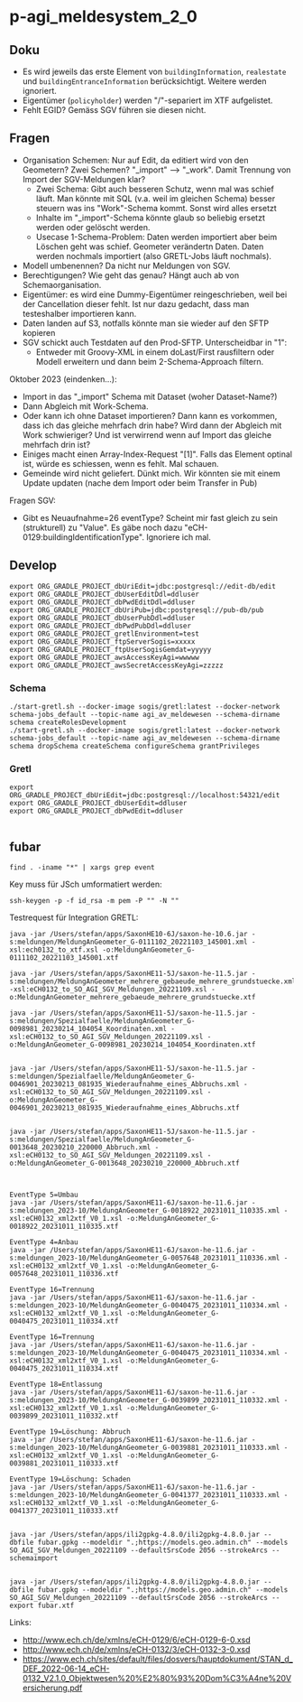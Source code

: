 # p-agi_meldesystem_2_0

## Doku
- Es wird jeweils das erste Element von `buildingInformation`, `realestate` und `buildingEntranceInformation` berücksichtigt. Weitere werden ignoriert.
- Eigentümer (`policyholder`) werden "/"-separiert im XTF aufgelistet.
- Fehlt EGID? Gemäss SGV führen sie diesen nicht.



## Fragen
- Organisation Schemen: Nur auf Edit, da editiert wird von den Geometern? Zwei Schemen? "_import" --> "_work". Damit Trennung von Import der SGV-Meldungen klar?
  * Zwei Schema: Gibt auch besseren Schutz, wenn mal was schief läuft. Man könnte mit SQL (v.a. weil im gleichen Schema) besser steuern was ins "Work"-Schema kommt. Sonst wird alles ersetzt
  * Inhalte im "_import"-Schema könnte glaub so beliebig ersetzt werden oder gelöscht werden.
  * Usecase 1-Schema-Problem: Daten werden importiert aber beim Löschen geht was schief. Geometer verändertn Daten. Daten werden nochmals importiert (also GRETL-Jobs läuft nochmals).
- Modell umbenennen? Da nicht nur Meldungen von SGV.
- Berechtigungen? Wie geht das genau? Hängt auch ab von Schemaorganisation.
- Eigentümer: es wird eine Dummy-Eigentümer reingeschrieben, weil bei der Cancellation dieser fehlt. Ist nur dazu gedacht, dass man testeshalber importieren kann.
- Daten landen auf S3, notfalls könnte man sie wieder auf den SFTP kopieren
- SGV schickt auch Testdaten auf den Prod-SFTP. Unterscheidbar in "<testDeliveryFlag xmlns="http://www.ech.ch/xmlns/eCH-0058/5">1</testDeliveryFlag>":
  * Entweder mit Groovy-XML in einem doLast/First rausfiltern oder Modell erweitern und dann beim 2-Schema-Approach filtern.

Oktober 2023 (eindenken...):
- Import in das "_import" Schema mit Dataset (woher Dataset-Name?)
- Dann Abgleich mit Work-Schema.
- Oder kann ich ohne Dataset importieren? Dann kann es vorkommen, dass ich das gleiche mehrfach drin habe? Wird dann der Abgleich mit Work schwieriger? Und ist verwirrend wenn auf Import das gleiche mehrfach drin ist?
- Einiges macht einen Array-Index-Request "[1]". Falls das Element optinal ist, würde es schiessen, wenn es fehlt. Mal schauen.
- Gemeinde wird nicht geliefert. Dünkt mich. Wir könnten sie mit einem Update updaten (nache dem Import oder beim Transfer in Pub)


Fragen SGV:
- Gibt es Neuaufnahme=26 eventType? Scheint mir fast gleich zu sein (strukturell) zu "Value". Es gäbe noch dazu "eCH-0129:buildingIdentificationType". Ignoriere ich mal.



## Develop

```
export ORG_GRADLE_PROJECT_dbUriEdit=jdbc:postgresql://edit-db/edit
export ORG_GRADLE_PROJECT_dbUserEditDdl=ddluser
export ORG_GRADLE_PROJECT_dbPwdEditDdl=ddluser
export ORG_GRADLE_PROJECT_dbUriPub=jdbc:postgresql://pub-db/pub
export ORG_GRADLE_PROJECT_dbUserPubDdl=ddluser
export ORG_GRADLE_PROJECT_dbPwdPubDdl=ddluser
export ORG_GRADLE_PROJECT_gretlEnvironment=test
export ORG_GRADLE_PROJECT_ftpServerSogis=xxxxx
export ORG_GRADLE_PROJECT_ftpUserSogisGemdat=yyyyy
export ORG_GRADLE_PROJECT_awsAccessKeyAgi=wwwww
export ORG_GRADLE_PROJECT_awsSecretAccessKeyAgi=zzzzz
```

### Schema
```
./start-gretl.sh --docker-image sogis/gretl:latest --docker-network schema-jobs_default --topic-name agi_av_meldewesen --schema-dirname schema createRolesDevelopment
./start-gretl.sh --docker-image sogis/gretl:latest --docker-network schema-jobs_default --topic-name agi_av_meldewesen --schema-dirname schema dropSchema createSchema configureSchema grantPrivileges

```

### Gretl

```
export ORG_GRADLE_PROJECT_dbUriEdit=jdbc:postgresql://localhost:54321/edit
export ORG_GRADLE_PROJECT_dbUserEdit=ddluser
export ORG_GRADLE_PROJECT_dbPwdEdit=ddluser

```

```

```


## fubar

```
find . -iname "*" | xargs grep event
```




Key muss für JSch umformatiert werden:
```
ssh-keygen -p -f id_rsa -m pem -P "" -N ""
```

Testrequest für Integration GRETL:

```
java -jar /Users/stefan/apps/SaxonHE10-6J/saxon-he-10.6.jar -s:meldungen/MeldungAnGeometer_G-0111102_20221103_145001.xml -xsl:ech0132_to_xtf.xsl -o:MeldungAnGeometer_G-0111102_20221103_145001.xtf

java -jar /Users/stefan/apps/SaxonHE11-5J/saxon-he-11.5.jar -s:meldungen/MeldungAnGeometer_mehrere_gebaeude_mehrere_grundstuecke.xml -xsl:eCH0132_to_SO_AGI_SGV_Meldungen_20221109.xsl -o:MeldungAnGeometer_mehrere_gebaeude_mehrere_grundstuecke.xtf

java -jar /Users/stefan/apps/SaxonHE11-5J/saxon-he-11.5.jar -s:meldungen/Spezialfaelle/MeldungAnGeometer_G-0098981_20230214_104054_Koordinaten.xml -xsl:eCH0132_to_SO_AGI_SGV_Meldungen_20221109.xsl -o:MeldungAnGeometer_G-0098981_20230214_104054_Koordinaten.xtf


java -jar /Users/stefan/apps/SaxonHE11-5J/saxon-he-11.5.jar -s:meldungen/Spezialfaelle/MeldungAnGeometer_G-0046901_20230213_081935_Wiederaufnahme_eines_Abbruchs.xml -xsl:eCH0132_to_SO_AGI_SGV_Meldungen_20221109.xsl -o:MeldungAnGeometer_G-0046901_20230213_081935_Wiederaufnahme_eines_Abbruchs.xtf


java -jar /Users/stefan/apps/SaxonHE11-5J/saxon-he-11.5.jar -s:meldungen/Spezialfaelle/MeldungAnGeometer_G-0013648_20230210_220000_Abbruch.xml -xsl:eCH0132_to_SO_AGI_SGV_Meldungen_20221109.xsl -o:MeldungAnGeometer_G-0013648_20230210_220000_Abbruch.xtf



EventType 5=Umbau
java -jar /Users/stefan/apps/SaxonHE11-6J/saxon-he-11.6.jar -s:meldungen_2023-10/MeldungAnGeometer_G-0018922_20231011_110335.xml -xsl:eCH0132_xml2xtf_V0_1.xsl -o:MeldungAnGeometer_G-0018922_20231011_110335.xtf

EventType 4=Anbau
java -jar /Users/stefan/apps/SaxonHE11-6J/saxon-he-11.6.jar -s:meldungen_2023-10/MeldungAnGeometer_G-0057648_20231011_110336.xml -xsl:eCH0132_xml2xtf_V0_1.xsl -o:MeldungAnGeometer_G-0057648_20231011_110336.xtf

EventType 16=Trennung
java -jar /Users/stefan/apps/SaxonHE11-6J/saxon-he-11.6.jar -s:meldungen_2023-10/MeldungAnGeometer_G-0040475_20231011_110334.xml -xsl:eCH0132_xml2xtf_V0_1.xsl -o:MeldungAnGeometer_G-0040475_20231011_110334.xtf

EventType 16=Trennung
java -jar /Users/stefan/apps/SaxonHE11-6J/saxon-he-11.6.jar -s:meldungen_2023-10/MeldungAnGeometer_G-0040475_20231011_110334.xml -xsl:eCH0132_xml2xtf_V0_1.xsl -o:MeldungAnGeometer_G-0040475_20231011_110334.xtf

EventType 18=Entlassung
java -jar /Users/stefan/apps/SaxonHE11-6J/saxon-he-11.6.jar -s:meldungen_2023-10/MeldungAnGeometer_G-0039899_20231011_110332.xml -xsl:eCH0132_xml2xtf_V0_1.xsl -o:MeldungAnGeometer_G-0039899_20231011_110332.xtf

EventType 19=Löschung: Abbruch
java -jar /Users/stefan/apps/SaxonHE11-6J/saxon-he-11.6.jar -s:meldungen_2023-10/MeldungAnGeometer_G-0039881_20231011_110333.xml -xsl:eCH0132_xml2xtf_V0_1.xsl -o:MeldungAnGeometer_G-0039881_20231011_110333.xtf

EventType 19=Löschung: Schaden
java -jar /Users/stefan/apps/SaxonHE11-6J/saxon-he-11.6.jar -s:meldungen_2023-10/MeldungAnGeometer_G-0041377_20231011_110333.xml -xsl:eCH0132_xml2xtf_V0_1.xsl -o:MeldungAnGeometer_G-0041377_20231011_110333.xtf


```





```
java -jar /Users/stefan/apps/ili2gpkg-4.8.0/ili2gpkg-4.8.0.jar --dbfile fubar.gpkg --modeldir ".;https://models.geo.admin.ch" --models SO_AGI_SGV_Meldungen_20221109 --defaultSrsCode 2056 --strokeArcs --schemaimport


java -jar /Users/stefan/apps/ili2gpkg-4.8.0/ili2gpkg-4.8.0.jar --dbfile fubar.gpkg --modeldir ".;https://models.geo.admin.ch" --models SO_AGI_SGV_Meldungen_20221109 --defaultSrsCode 2056 --strokeArcs --export fubar.xtf
```

Links:

- http://www.ech.ch/de/xmlns/eCH-0129/6/eCH-0129-6-0.xsd
- http://www.ech.ch/de/xmlns/eCH-0132/3/eCH-0132-3-0.xsd 
- https://www.ech.ch/sites/default/files/dosvers/hauptdokument/STAN_d_DEF_2022-06-14_eCH-0132_V2.1.0_Objektwesen%20%E2%80%93%20Dom%C3%A4ne%20Versicherung.pdf